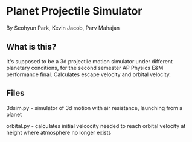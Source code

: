 # Planet Projectile Simulator 

By Seohyun Park, Kevin Jacob, Parv Mahajan

## What is this?

It's supposed to be a 3d projectile motion simulator under different planetary conditions, for the second semester AP Physics E&amp;M performance final. Calculates 
escape velocity and orbital velocity.

## Files

3dsim.py - simulator of 3d motion with air resistance, launching from a planet

orbital.py - calculates initial velcocity needed to reach orbital velocity at height where atmosphere no longer exists
